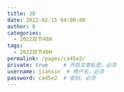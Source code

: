 ```yaml
---
title: 28
date: 2022-02-15 04:00:00
author: 0
categories: 
  - 2022双节48H
tags: 
  - 2022双节48H
permalink: /pages/ca45e2/
private: true     # 开启文章私密，必须
username: jianxin  # 用户名，必须
password: ca45e2  # 密码，必须
---
```


